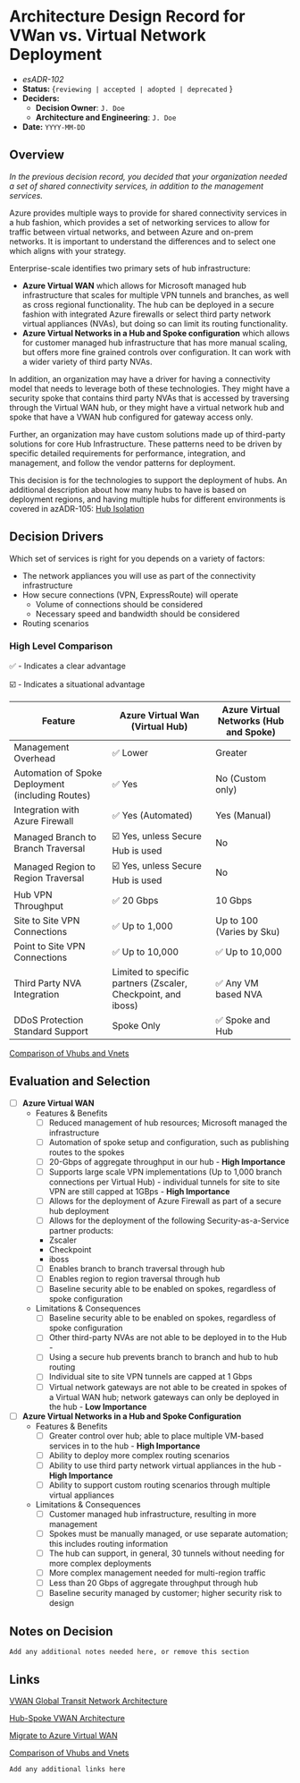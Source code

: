 # Architecture Design Record for VWan vs. Virtual Network Deployment
<!-- Fill in all code blocked items - example: `J. Doe` -->
* *esADR-102*
* **Status:** {``reviewing | accepted | adopted | deprecated`` } <!-- Status of the decision -->
* **Deciders:**
  * **Decision Owner**: `J. Doe` <!-- Team members who are accountable for this decision -->
  * **Architecture and Engineering**: `J. Doe` <!-- Technical team members who contributed to the decision -->
* **Date:**  `YYYY-MM-DD` <!-- {YYYY-MM-DD when the decision was last updated} -->

## Overview

*In the previous decision record, you decided that your organization needed a set of shared connectivity services, in addition to the management services.*

Azure provides multiple ways to provide for shared connectivity services in a hub fashion, which provides a set of networking services to allow for traffic between virtual networks, and between Azure and on-prem networks.  It is important to understand the differences and to select one which aligns with your strategy.

Enterprise-scale identifies two primary sets of hub infrastructure:

* **Azure Virtual WAN** which allows for Microsoft managed hub infrastructure that scales for multiple VPN tunnels and branches, as well as cross regional functionality.  The hub can be deployed in a secure fashion with integrated Azure firewalls or select third party network virtual appliances (NVAs), but doing so can limit its routing functionality.
* **Azure Virtual Networks in a Hub and Spoke configuration** which allows for customer managed hub infrastructure that has more manual scaling, but offers more fine grained controls over configuration.  It can work with a wider variety of third party NVAs.

In addition, an organization may have a driver for having a connectivity model that needs to leverage both of these technologies.  They might have a security spoke that contains third party NVAs that is accessed by traversing through the Virtual WAN hub, or they might have a virtual network hub and spoke that have a VWAN hub configured for gateway access only.

Further, an organization may have custom solutions made up of third-party solutions for core Hub Infrastructure.  These patterns need to be driven by specific detailed requirements for performance, integration, and management, and follow the vendor patterns for deployment.

This decision is for the technologies to support the deployment of hubs.  An additional description about how many hubs to have is based on deployment regions, and having multiple hubs for different environments is covered in azADR-105: [Hub Isolation](../connectivityDecisionSet/AzADR-105-hubIsolation.md)

## Decision Drivers

Which set of services is right for you depends on a variety of factors:

* The network appliances you will use as part of the connectivity infrastructure
* How secure connections (VPN, ExpressRoute) will operate
  * Volume of connections should be considered
  * Necessary speed and bandwidth should be considered
* Routing scenarios

### High Level Comparison

✅ - Indicates a clear advantage

☑️ - Indicates a situational advantage

| Feature | Azure Virtual Wan (Virtual Hub) | Azure Virtual Networks (Hub and Spoke)|
|-|-|-|
| Management Overhead| ✅ Lower | Greater
| Automation of Spoke Deployment (including Routes) | ✅ Yes | No (Custom only) |
| Integration with Azure Firewall | ✅ Yes (Automated) | Yes (Manual) |
| Managed Branch to Branch Traversal | ☑️ Yes, unless Secure Hub is used | No |
| Managed Region to Region Traversal | ☑️ Yes, unless Secure Hub is used | No |
| Hub VPN Throughput | ✅ 20 Gbps | 10 Gbps |
| Site to Site VPN Connections | ✅ Up to 1,000 | Up to 100 (Varies by Sku) |
| Point to Site VPN Connections | ✅ Up to 10,000 | ✅ Up to 10,000 |
| Third Party NVA Integration | Limited to specific partners (Zscaler, Checkpoint,  and iboss) | ✅ Any VM based NVA |
| DDoS Protection Standard Support | Spoke Only | ✅ Spoke and Hub |

[Comparison of Vhubs and Vnets](https://docs.microsoft.com/azure/firewall-manager/vhubs-and-vnets#comparison)

## Evaluation and Selection

<!-- For each [ ] instance, convert it to a [x] to mark if it is of interest; this "checks" the box when viewed.  Features should be checked if the feature is needed or desireable; Limitations should be checked if they prevent desired outcomes or are otherwise undesirable.  While each Feature or Limit may matter differently, by understanding which items are important will help you make your decision. -->

* [ ] **Azure Virtual WAN**
  * Features & Benefits
    * [ ] Reduced management of hub resources; Microsoft managed the infrastructure
    * [ ] Automation of spoke setup and configuration, such as publishing routes to the spokes
    * [ ] 20-Gbps of aggregate throughput in our hub - **High Importance**
    * [ ] Supports large scale VPN implementations (Up to 1,000 branch connections per Virtual Hub) - individual tunnels for site to site VPN are still capped at 1GBps - **High Importance**
    * [ ] Allows for the deployment of Azure Firewall as part of a secure hub deployment
    * [ ] Allows for the deployment of the following Security-as-a-Service partner products:
    * Zscaler
    * Checkpoint
    * iboss
    * [ ] Enables branch to branch traversal through hub
    * [ ] Enables region to region traversal through hub
    * [ ] Baseline security able to be enabled on spokes, regardless of spoke configuration
  * Limitations & Consequences
    * [ ] Baseline security able to be enabled on spokes, regardless of spoke configuration
    * [ ] Other third-party NVAs are not able to be deployed in to the Hub - 
    * [ ] Using a secure hub prevents branch to branch and hub to hub routing
    * [ ] Individual site to site VPN tunnels are capped at 1 Gbps
    * [ ] Virtual network gateways are not able to be created in spokes of a Virtual WAN hub; network gateways can only be deployed in the hub - **Low Importance**

* [ ] **Azure Virtual Networks in a Hub and Spoke Configuration**
  * Features & Benefits
    * [ ] Greater control over hub; able to place multiple VM-based services in to the hub - **High Importance**
    * [ ] Ability to deploy more complex routing scenarios
    * [ ] Ability to use third party network virtual appliances in the hub - **High Importance**
    * [ ] Ability to support custom routing scenarios through multiple virtual appliances
  * Limitations & Consequences
    * [ ] Customer managed hub infrastructure, resulting in more management
    * [ ] Spokes must be manually managed, or use separate automation; this includes routing information
    * [ ] The hub can support, in general, 30 tunnels without needing for more complex deployments
    * [ ] More complex management needed for multi-region traffic
    * [ ] Less than 20 Gbps of aggregate throughput through hub
    * [ ] Baseline security managed by customer; higher security risk to design

## Notes on Decision

`` Add any additional notes needed here, or remove this section ``

## Links

[VWAN Global Transit Network Architecture](https://docs.microsoft.com/azure/virtual-wan/virtual-wan-global-transit-network-architecture)

[Hub-Spoke VWAN Architecture](https://docs.microsoft.com/azure/architecture/networking/hub-spoke-vwan-architecture)

[Migrate to Azure Virtual WAN](https://docs.microsoft.com/azure/virtual-wan/migrate-from-hub-spoke-topology)

[Comparison of Vhubs and Vnets](https://docs.microsoft.com/azure/firewall-manager/vhubs-and-vnets#comparison)

`Add any additional links here`
